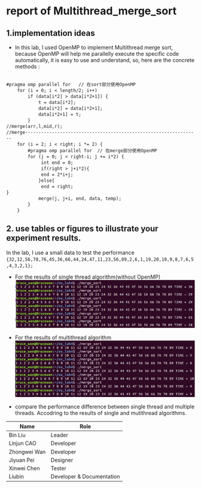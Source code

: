 # report of Multithread_merge_sort

## 1.implementation ideas

- In this lab, I used OpenMP to implement Multithread merge sort, because OpenMP will help me parallelly execute the specific 
 code automatically, it is easy to use and understand, so, here are the concrete methods :

<pre><code>
#pragma omp parallel for   // 在sort部分使用OpenMP
    for (i = 0; i < length/2; i++)
        if (data[i*2] > data[i*2+1]) {
            t = data[i*2];
            data[i*2] = data[i*2+1];
            data[i*2+1] = t;
        }
//merge(arr,l,mid,r);
//merge-----------------------------------------------------------------
    for (i = 2; i < right; i *= 2) {
        #pragma omp parallel for  // 在merge部分使用OpenMP
        for (j = 0; j < right-i; j += i*2) {
             int end = 0;
             if(right > j+i*2){
             end = 2*i+j;
            }else{
             end = right;
}
            merge(j, j+i, end, data, temp);
        }
    }
</code></pre>

## 2. use tables or figures to illustrate your experiment results.
 In the lab, I use a small data to test the performance
 `
 {32,12,56,78,76,45,36,66,44,24,47,11,23,56,89,2,6,1,19,20,10,9,8,7,6,5,4,3,2,1};
 `
- For the results of single thread algorithm(without OpenMP)
![image](https://github.com/SUSTechBruce/Multithread-merge_sort/blob/master/result1.png)

- For the results of multithread algorithm
![image](https://github.com/SUSTechBruce/Multithread-merge_sort/blob/master/result2.png)

- compare the performance difference between single thread and multiple threads.
  Accodring to the results of single and mutithread algorithms.
  
Name                |Role
------------------|--------
Bin Liu            |Leader
Linjun CAO         |Developer
Zhongwei Wan       |Developer
Jiyuan Pei         |Designer
Xinwei Chen        |Tester
Liubin             |Developer & Documentation



